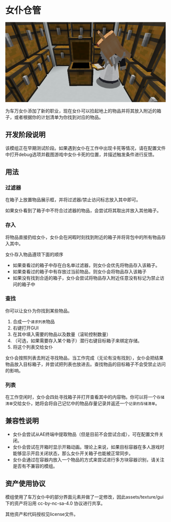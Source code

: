 # 女仆仓管

![cover](cover.png)

为车万女仆添加了新的职业，现在女仆可以捡起地上的物品并将其放入附近的箱子，或者根据你的计划清单为你找到对应的物品。

## 开发阶段说明

该模组正在早期测试阶段。如果遇到女仆在工作中出现卡死等情况，请在配置文件中打开debug选项并截图游戏中女仆卡死的位置，并描述触发条件进行反馈。

## 用法

### 过滤器

在箱子上放置物品展示框，并将过滤器/禁止访问标志放入其中即可。

如果女仆看到了箱子中不符合过滤器的物品，会尝试将其取出并放入其他箱子。

### 存入

将物品直接扔给女仆，女仆会在闲暇时刻找到附近的箱子并将背包中的所有物品存入其中。

女仆存入物品遵顼下面的顺序
+ 如果查看过的箱子中存在白名单过滤器，则女仆会优先将物品存入该箱子。
+ 如果查看过的箱子中有存放过当前物品，则女仆会将物品存入该箱子
+ 如果没有找到合适的箱子，女仆会尝试将物品存入附近任意没有标记为禁止访问的箱子中

### 查找

你可以让女仆为你找到某些物品。

1. 合成一个`请求列表`物品
2. 右键打开GUI
3. 在其中填入需要的物品以及数量（滚轮控制数量）
4. （可选，如果需要存入某个箱子）潜行右键目标箱子来绑定存储。
5. 将这个列表交给女仆

女仆会按照列表去附近寻找物品，当工作完成（无论有没有找到），女仆会把结果物品放入目标箱子，并尝试把列表也放进去。查找物品的目标箱子不会受禁止访问的影响。

### 列表

在工作空闲时，女仆会四处寻找箱子并打开查看其中的内容物。你可以将一个`存储清单`交给女仆，她将会将自己记忆中的物品存量记录并返还一个`记录的存储清单`。

## 兼容性说明

- 女仆会尝试从AE终端中提取物品（但是目前不会尝试合成），可在配置文件关闭。
- 女仆会尝试在开箱时显示开箱动画。理论上来说，如果目标容器在多人游戏时能够显示开启关闭状态，那么女仆开关箱子也能被正常同步。
- 女仆会通过在容器内放入一个物品的方式来尝试进行多方块容器识别，请关注是否有不兼容的模组。

## 资产使用协议

模组使用了车万女仆中的部分界面元素并做了一定修改，因此assets/texture/gui下的资产将沿用 cc-by-nc-sa-4.0 协议进行共享。

其他资产和代码授权见license文件。